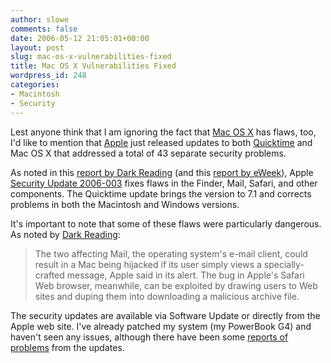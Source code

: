 ```yaml
---
author: slowe
comments: false
date: 2006-05-12 21:05:01+00:00
layout: post
slug: mac-os-x-vulnerabilities-fixed
title: Mac OS X Vulnerabilities Fixed
wordpress_id: 248
categories:
- Macintosh
- Security
---
```


Lest anyone think that I am ignoring the fact that [Mac OS X](http://www.apple.com/macosx/) has flaws, too, I'd like to mention that [Apple](http://www.apple.com/) just released updates to both [Quicktime](http://www.apple.com/quicktime/) and Mac OS X that addressed a total of 43 separate security problems.

As noted in this [report by Dark Reading](http://www.darkreading.com/document.asp?doc_id=94771&f_src=darkreading_section_318) (and this [report by eWeek](http://www.eweek.com/article2/0,1759,1961642,00.asp)), Apple [Security Update 2006-003](http://docs.info.apple.com/article.html?artnum=303737) fixes flaws in the Finder, Mail, Safari, and other components. The Quicktime update brings the version to 7.1 and corrects problems in both the Macintosh and Windows versions.

It's important to note that some of these flaws were particularly dangerous. As noted by [Dark Reading](http://www.darkreading.com):

>The two affecting Mail, the operating system's e-mail client, could result in a Mac being hijacked if its user simply views a specially-crafted message, Apple said in its alert. The bug in Apple's Safari Web browser, meanwhile, can be exploited by drawing users to Web sites and duping them into downloading a malicious archive file.

The security updates are available via Software Update or directly from the Apple web site. I've already patched my system (my PowerBook G4) and haven't seen any issues, although there have been some [reports of problems](http://www.macnn.com/articles/06/05/11/troubleshooting.updates/) from the updates.
